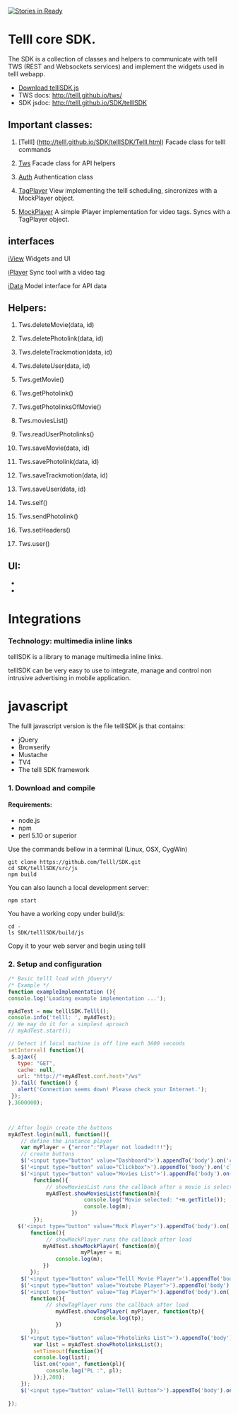[![Stories in Ready](https://badge.waffle.io/Telll/SDK.png?label=ready&title=Ready)](https://waffle.io/Telll/SDK)

# Telll core SDK.

The SDK is a collection of classes and helpers to communicate with telll TWS (REST and Websockets services) and implement the widgets used in telll webapp.

- [Download telllSDK.js](https://raw.githubusercontent.com/Telll/SDK/master/telllSdk/build/js/telllSDK.js)
- TWS docs: http://telll.github.io/tws/
- SDK jsdoc:  http://telll.github.io/SDK/telllSDK

## Important classes:

1. [Telll] (http://telll.github.io/SDK/telllSDK/Telll.html)
Facade class for telll commands

1. [Tws](http://telll.github.io/SDK/telllSDK/Tws.html)
Facade class for API helpers

1. [Auth](http://telll.github.io/SDK/telllSDK/Auth.html)
Authentication class

1. [TagPlayer](http://telll.github.io/SDK/telllSDK/TagPlayer.html)
View implementing the telll scheduling, sincronizes with a MockPlayer object.

1. [MockPlayer](http://telll.github.io/SDK/telllSDK/MockPlayer.html)
A simple iPlayer implementation for video tags. Syncs with a TagPlayer object.

## interfaces
[iView](http://telll.github.io/SDK/telllSDK/iView.html)
Widgets and UI

[iPlayer](http://telll.github.io/SDK/telllSDK/iPlayer.html)
Sync tool with a video tag

[iData](http://telll.github.io/SDK/telllSDK/iData.html)
Model interface for API data

## Helpers:
1. Tws.deleteMovie(data, id)

1. Tws.deletePhotolink(data, id)

1. Tws.deleteTrackmotion(data, id)

1. Tws.deleteUser(data, id)

1. Tws.getMovie()

1. Tws.getPhotolink()

1. Tws.getPhotolinksOfMovie()

1. Tws.moviesList()

1. Tws.readUserPhotolinks()

1. Tws.saveMovie(data, id)

1. Tws.savePhotolink(data, id)

1. Tws.saveTrackmotion(data, id)

1. Tws.saveUser(data, id)

1. Tws.self()

1. Tws.sendPhotolink()

1. Tws.setHeaders()

1. Tws.user()

## UI:
- 
- 

# Integrations

### Technology: multimedia inline links
telllSDK is a library to manage multimedia inline links.

telllSDK can be very easy to use to integrate, manage and control non intrusive advertising in mobile application.

# javascript

The fulll javascript version is the file telllSDK.js that contains:
- jQuery 
- Browserify
- Mustache
- TV4
- The telll SDK framework

### 1. Download and compile

#### Requirements:
- node.js
- npm
- perl 5.10 or superior

Use the commands bellow in a terminal (Linux, OSX, CygWin)

```shell
git clone https://github.com/Telll/SDK.git
cd SDK/telllSDK/src/js
npm build
```

You can also launch a local development server:  
```shell
npm start
```

You have a working copy under build/js:

```shell
cd -
ls SDK/telllSDK/build/js

```
Copy it to your web server and begin using telll

### 2. Setup and configuration

```javascript
/* Basic telll load with jQuery*/
/* Example */
function exampleImplementation (){
console.log('Loading example implementation ...');

myAdTest = new telllSDK.Telll();
console.info('telll: ', myAdTest);
// We may do it for a simplest aproach
// myAdTest.start();

// Detect if local machine is off line each 3600 seconds
setInterval( function(){
 $.ajax({
   type: "GET",
   cache: null,
   url: "http://"+myAdTest.conf.host+"/ws"
 }).fail( function() {
   alert('Connection seems down! Please check your Internet.');
 });
},3600000);



// After login create the buttons
myAdTest.login(null, function(){
    // define the instance player
    var myPlayer = {"error":"Player not loaded!!!"};
    // create buttons
    $('<input type="button" value="Dashboard">').appendTo('body').on('click', function(){myAdTest.showDashboard()});
    $('<input type="button" value="Clickbox">').appendTo('body').on('click', function(){myAdTest.showClickbox()});
    $('<input type="button" value="Movies List">').appendTo('body').on('click', 
	    function(){
            // showMoviesList runs the callback after a movie is selected
		    myAdTest.showMoviesList(function(m){
                        console.log("Movie selected: "+m.getTitle());
                        console.log(m);
                    })
	    });
   $('<input type="button" value="Mock Player">').appendTo('body').on('click', 
	   function(){
            // showMockPlayer runs the callback after load
		   myAdTest.showMockPlayer( function(m){
                       myPlayer = m;       
		       console.log(m); 
		   })
	   });
    $('<input type="button" value="Telll Movie Player">').appendTo('body').on('click', function(){myAdTest.showMoviePlayer()});
    $('<input type="button" value="Youtube Player">').appendTo('body').on('click', function(){myAdTest.showYoutubePlayer()});
    $('<input type="button" value="Tag Player">').appendTo('body').on('click', 
	   function(){
            // showTagPlayer runs the callback after load
	           myAdTest.showTagPlayer( myPlayer, function(tp){ 
                           console.log(tp);
	           }) 
	   });
    $('<input type="button" value="Photolinks List">').appendTo('body').on('click', function(){
	    var list = myAdTest.showPhotolinksList();
	    setTimeout(function(){
	    console.log(list);
	    list.on("open", function(pl){
	        console.log("PL :", pl);
	    });},200);
    });
    $('<input type="button" value="Telll Button">').appendTo('body').on('click', function(){myAdTest.showTelllBtn()});
 
});

